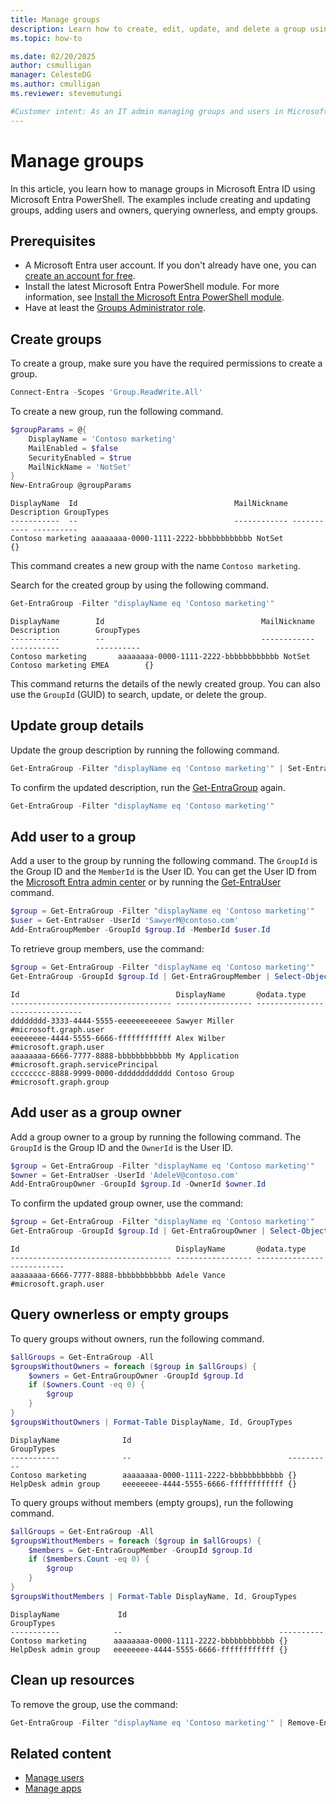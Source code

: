 ```yaml
---
title: Manage groups
description: Learn how to create, edit, update, and delete a group using Microsoft Entra PowerShell.
ms.topic: how-to

ms.date: 02/20/2025
author: csmulligan
manager: CelesteDG
ms.author: cmulligan
ms.reviewer: stevemutungi

#Customer intent: As an IT admin managing groups and users in Microsoft Entra ID, I want to learn how to create, edit and update a group in Microsoft Entra PowerShell so that I can automate group management tasks.
---
```


# Manage groups

In this article, you learn how to manage groups in Microsoft Entra ID using Microsoft Entra PowerShell. The examples include creating and updating groups, adding users and owners, querying ownerless, and empty groups.

## Prerequisites

- A Microsoft Entra user account. If you don't already have one, you can [create an account for free](https://azure.microsoft.com/free/?WT.mc_id=A261C142F).
- Install the latest Microsoft Entra PowerShell module. For more information, see [Install the Microsoft Entra PowerShell module](installation.md).
- Have at least the [Groups Administrator role](/entra/identity/role-based-access-control/permissions-reference?toc=/powershell/entra-powershell/toc.json&bc=/powershell/entra-powershell/breadcrumb/toc.json#groups-administrator).

## Create groups

To create a group, make sure you have the required permissions to create a group.

```powershell
Connect-Entra -Scopes 'Group.ReadWrite.All' 
```

To create a new group, run the following command.

```powershell
$groupParams = @{
    DisplayName = 'Contoso marketing'
    MailEnabled = $false
    SecurityEnabled = $true
    MailNickName = 'NotSet'
}
New-EntraGroup @groupParams
```

```Output
DisplayName  Id                                   MailNickname Description GroupTypes
-----------  --                                   ------------ ----------- ----------
Contoso marketing aaaaaaaa-0000-1111-2222-bbbbbbbbbbbb NotSet                   {}
```

This command creates a new group with the name `Contoso marketing`.

Search for the created group by using the following command.

```powershell
Get-EntraGroup -Filter "displayName eq 'Contoso marketing'"
```

```Output
DisplayName        Id                                   MailNickname     Description        GroupTypes
-----------        --                                   ------------     -----------        ----------
Contoso marketing       aaaaaaaa-0000-1111-2222-bbbbbbbbbbbb NotSet       Contoso marketing EMEA        {}
```

This command returns the details of the newly created group. You can also use the `GroupId` (GUID) to search, update, or delete the group.

## Update group details

Update the group description by running the following command.

```powershell
Get-EntraGroup -Filter "displayName eq 'Contoso marketing'" | Set-EntraGroup -Description 'Contoso marketing Global'
```

To confirm the updated description, run the [Get-EntraGroup](/powershell/module/microsoft.entra/get-entragroup) again.

```powershell
Get-EntraGroup -Filter "displayName eq 'Contoso marketing'"  
```

## Add user to a group

Add a user to the group by running the following command. The `GroupId` is the Group ID and the `MemberId` is the User ID. You can get the User ID from the [Microsoft Entra admin center](https://entra.microsoft.com/) or by running the [Get-EntraUser](/powershell/module/microsoft.entra/get-entrauser) command.

```powershell
$group = Get-EntraGroup -Filter "displayName eq 'Contoso marketing'"
$user = Get-EntraUser -UserId 'SawyerM@contoso.com'
Add-EntraGroupMember -GroupId $group.Id -MemberId $user.Id
```

To retrieve group members, use the command:

```powershell
$group = Get-EntraGroup -Filter "displayName eq 'Contoso marketing'"
Get-EntraGroup -GroupId $group.Id | Get-EntraGroupMember | Select-Object Id, DisplayName, '@odata.type' 
```

```Output
Id                                   DisplayName       @odata.type                     
------------------------------------ ----------------- -------------------------------
dddddddd-3333-4444-5555-eeeeeeeeeeee Sawyer Miller     #microsoft.graph.user
eeeeeeee-4444-5555-6666-ffffffffffff Alex Wilber       #microsoft.graph.user
aaaaaaaa-6666-7777-8888-bbbbbbbbbbbb My Application    #microsoft.graph.servicePrincipal
cccccccc-8888-9999-0000-dddddddddddd Contoso Group     #microsoft.graph.group
```

## Add user as a group owner

Add a group owner to a group by running the following command. The `GroupId` is the Group ID and the `OwnerId` is the User ID.

```powershell
$group = Get-EntraGroup -Filter "displayName eq 'Contoso marketing'"
$owner = Get-EntraUser -UserId 'AdeleV@contoso.com'
Add-EntraGroupOwner -GroupId $group.Id -OwnerId $owner.Id
```

To confirm the updated group owner, use the command:

```powershell
$group = Get-EntraGroup -Filter "displayName eq 'Contoso marketing'"
Get-EntraGroup -GroupId $group.Id | Get-EntraGroupOwner | Select-Object Id, DisplayName, '@odata.type'
```

```Output
Id                                   DisplayName       @odata.type
------------------------------------ ----------------- ---------------------------
aaaaaaaa-6666-7777-8888-bbbbbbbbbbbb Adele Vance       #microsoft.graph.user
```

## Query ownerless or empty groups

To query groups without owners, run the following command.

```powershell
$allGroups = Get-EntraGroup -All
$groupsWithoutOwners = foreach ($group in $allGroups) {
    $owners = Get-EntraGroupOwner -GroupId $group.Id
    if ($owners.Count -eq 0) {
        $group
    }
}
$groupsWithoutOwners | Format-Table DisplayName, Id, GroupTypes
```

```Output
DisplayName              Id                                   GroupTypes
-----------              --                                   ----------
Contoso marketing        aaaaaaaa-0000-1111-2222-bbbbbbbbbbbb {}
HelpDesk admin group     eeeeeeee-4444-5555-6666-ffffffffffff {}
```

To query groups without members (empty groups), run the following command.

```powershell
$allGroups = Get-EntraGroup -All
$groupsWithoutMembers = foreach ($group in $allGroups) {
    $members = Get-EntraGroupMember -GroupId $group.Id
    if ($members.Count -eq 0) {
        $group
    }
}
$groupsWithoutMembers | Format-Table DisplayName, Id, GroupTypes
```

```Output
DisplayName             Id                                   GroupTypes
-----------            --                                   ----------
Contoso marketing      aaaaaaaa-0000-1111-2222-bbbbbbbbbbbb {}
HelpDesk admin group   eeeeeeee-4444-5555-6666-ffffffffffff {}
```

## Clean up resources

To remove the group, use the command:

```powershell
Get-EntraGroup -Filter "displayName eq 'Contoso marketing'" | Remove-EntraGroup
```

## Related content

- [Manage users](manage-user.md)
- [Manage apps](manage-apps.md)
